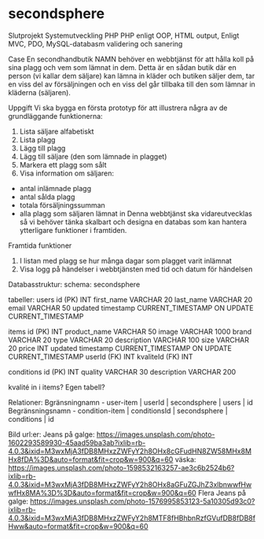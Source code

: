 # secondsphere
Slutprojekt Systemutveckling PHP
PHP enligt OOP, HTML output, Enligt MVC, PDO, MySQL-databasm validering och sanering

Case
En secondhandbutik NAMN behöver en webbtjänst för att hålla koll på sina plagg och vem som lämnat in dem. Detta är en sådan butik där en person (vi kallar dem säljare) kan lämna in kläder och butiken säljer dem, tar en viss del av försäljningen och en viss del går tillbaka till den som lämnar in kläderna (säljaren).

Uppgift
Vi ska bygga en första prototyp för att illustrera några av de grundläggande funktionerna:
1. Lista säljare alfabetiskt
2. Lista plagg
3. Lägg till plagg
4. Lägg till säljare (den som lämnade in plagget)
5. Markera ett plagg som sålt
6. Visa information om säljaren:
- antal inlämnade plagg
- antal sålda plagg
- totala försäljningssumman
- alla plagg som säljaren lämnat in
Denna webbtjänst ska vidareutvecklas så vi behöver tänka skalbart och designa en databas som kan hantera ytterligare funktioner i framtiden.

Framtida funktioner
1. I listan med plagg se hur många dagar som plagget varit inlämnat
2. Visa logg på händelser i webbtjänsten med tid och datum för händelsen

Databasstruktur:
schema: secondsphere

tabeller:
users
id (PK) INT
first_name VARCHAR 20
last_name VARCHAR 20
email VARCHAR 50
updated timestamp CURRENT_TIMESTAMP	ON UPDATE CURRENT_TIMESTAMP

items
id (PK) INT
product_name VARCHAR 50
image VARCHAR 1000
brand VARCHAR 20
type VARCHAR 20
description VARCHAR 100
size VARCHAR 20
price INT
updated timestamp CURRENT_TIMESTAMP ON UPDATE CURRENT_TIMESTAMP
userId (FK) INT
kvaliteId (FK) INT

conditions
id (PK) INT
quality VARCHAR 30
description VARCHAR 200

kvalité in i items? Egen tabell?


Relationer:
Bgränsningnamn - user-item | userId | secondsphere | users | id
Begränsningsnamn - condition-item | conditionsId | secondsphere | conditions | id


Bild url:er:
Jeans på galge: https://images.unsplash.com/photo-1602293589930-45aad59ba3ab?ixlib=rb-4.0.3&ixid=M3wxMjA3fDB8MHxzZWFyY2h8OHx8cGFudHN8ZW58MHx8MHx8fDA%3D&auto=format&fit=crop&w=900&q=60
väska: https://images.unsplash.com/photo-1598532163257-ae3c6b2524b6?ixlib=rb-4.0.3&ixid=M3wxMjA3fDB8MHxzZWFyY2h8OHx8aGFuZGJhZ3xlbnwwfHwwfHx8MA%3D%3D&auto=format&fit=crop&w=900&q=60
Flera Jeans på galge: https://images.unsplash.com/photo-1576995853123-5a10305d93c0?ixlib=rb-4.0.3&ixid=M3wxMjA3fDB8MHxzZWFyY2h8MTF8fHBhbnRzfGVufDB8fDB8fHww&auto=format&fit=crop&w=900&q=60